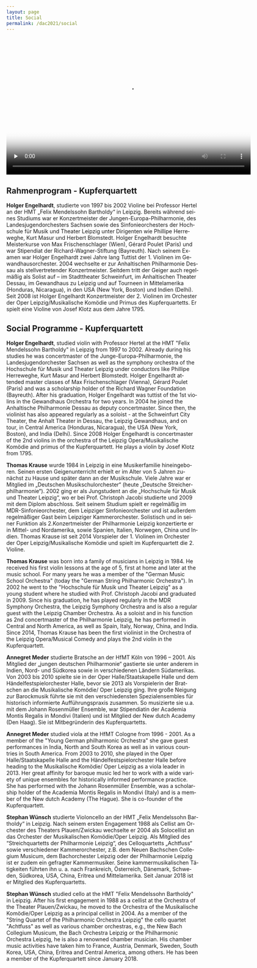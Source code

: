 ```yaml
---
layout: page
title: Social
permalink: /dac2021/social
---
```


<video class="video-js" controls preload="none" width="640" height="360" poster="/images/Kupferquartett.jpg" data-setup="{}" style="margin:0 auto;">
  <source src="https://media.room3b.eu/dac_21/KUPFERQUARTETT+FINAL+ENGLISCH.webm" type="video/webm" />
  <source src="https://media.room3b.eu/dac_21/KUPFERQUARTETT+FINAL+ENGLISCH.mp4" type="video/mp4" />
  <p class="vjs-no-js">To view this video please enable JavaScript, and consider upgrading to a web browser that
    <a href="https://videojs.com/html5-video-support/" target="_blank">supports HTML5 video</a>
  </p>
</video>

<div class="language-container">
<section lang="de" markdown="1">

# Rahmenprogram - Kupferquartett

**Holger Engelhardt**, studierte von 1997 bis 2002 Violine bei Professor Hertel an der HMT „Felix Mendelssohn Bartholdy“ in Leipzig. Bereits während seines Studiums war er Konzertmeister der Jungen-Europa-Philharmonie, des Landesjugendorchesters Sachsen sowie des Sinfonieorchesters der Hochschule für Musik und Theater Leipzig unter Dirigenten wie Phillipe Herreweghe, Kurt Masur und Herbert Blomstedt. Holger Engelhardt besuchte Meisterkurse von Max Frischenschlager (Wien), Gérard Poulet (Paris) und war Stipendiat der Richard-Wagner-Stiftung (Bayreuth). Nach seinem Examen war Holger Engelhardt zwei Jahre lang Tuttist der 1. Violinen im Gewandhausorchester. 2004 wechselte er zur Anhaltischen Philharmonie Dessau als stellvertretender Konzertmeister. Seitdem tritt der Geiger auch regelmäßig als Solist auf – im Stadttheater Schweinfurt, im Anhaltischen Theater Dessau, im Gewandhaus zu Leipzig und auf Tourneen in Mittelamerika (Honduras, Nicaragua), in den USA (New York, Boston) und Indien (Delhi). Seit 2008 ist Holger Engelhardt Konzertmeister der 2. Violinen im Orchester der Oper Leipzig/Musikalische Komödie und Primus des Kupferquartetts. Er spielt eine Violine von Josef Klotz aus dem Jahre 1795.

</section>
<section lang="en" markdown="1">

# Social Programme - Kupferquartett

**Holger Engelhardt**, studied violin with Professor Hertel at the HMT "Felix Mendelssohn Bartholdy" in Leipzig from 1997 to 2002. Already during his studies he was concertmaster of the Junge-Europa-Philharmonie, the Landesjugendorchester Sachsen as well as the symphony orchestra of the Hochschule für Musik und Theater Leipzig under conductors like Phillipe Herreweghe, Kurt Masur and Herbert Blomstedt. Holger Engelhardt attended master classes of Max Frischenschlager (Vienna), Gérard Poulet (Paris) and was a scholarship holder of the Richard Wagner Foundation (Bayreuth). After his graduation, Holger Engelhardt was tuttist of the 1st violins in the Gewandhaus Orchestra for two years. In 2004 he joined the Anhaltische Philharmonie Dessau as deputy concertmaster. Since then, the violinist has also appeared regularly as a soloist - at the Schweinfurt City Theater, the Anhalt Theater in Dessau, the Leipzig Gewandhaus, and on tour, in Central America (Honduras, Nicaragua), the USA (New York, Boston), and India (Delhi). Since 2008 Holger Engelhardt is concertmaster of the 2nd violins in the orchestra of the Leipzig Opera/Musikalische Komödie and primus of the Kupferquartett. He plays a violin by Josef Klotz from 1795.

</section>
</div>

<div class="language-container">
<section lang="de" markdown="1">

**Thomas Krause** wurde 1984 in Leipzig in eine Musikerfamilie hineingeboren. Seinen ersten Geigenunterricht erhielt er im Alter von 5 Jahren zunächst zu Hause und später dann an der Musikschule. Viele Jahre war er Mitglied im „Deutschen Musikschulorchester“ (heute „Deutsche Streicherphilharmonie“). 2002 ging er als Jungstudent an die „Hochschule für Musik und Theater Leipzig“, wo er bei Prof. Christoph Jacobi studierte und 2009 mit dem Diplom abschloss. Seit seinem Studium spielt er regelmäßig im MDR-Sinfonieorchester, dem Leipziger Sinfonieorchester und ist außerdem regelmäßiger Gast beim Leipziger Kammerorchester. Solistisch und in seiner Funktion als 2.Konzertmeister der Philharmonie Leipzig konzertierte er in Mittel- und Nordamerika, sowie Spanien, Italien, Norwegen, China und Indien. Thomas Krause ist seit 2014 Vorspieler der 1. Violinen im Orchester der Oper Leipzig/Musikalische Komödie und spielt im Kupferquartett die 2. Violine.

</section>
<section lang="en" markdown="1">

**Thomas Krause** was born into a family of musicians in Leipzig in 1984. He received his first violin lessons at the age of 5, first at home and later at the music school. For many years he was a member of the "German Music School Orchestra" (today the "German String Philharmonic Orchestra"). In 2002 he went to the "Hochschule für Musik und Theater Leipzig" as a young student where he studied with Prof. Christoph Jacobi and graduated in 2009. Since his graduation, he has played regularly in the MDR Symphony Orchestra, the Leipzig Symphony Orchestra and is also a regular guest with the Leipzig Chamber Orchestra. As a soloist and in his function as 2nd concertmaster of the Philharmonie Leipzig, he has performed in Central and North America, as well as Spain, Italy, Norway, China, and India. Since 2014, Thomas Krause has been the first violinist in the Orchestra of the Leipzig Opera/Musical Comedy and plays the 2nd violin in the Kupferquartett.

</section>
</div>

<div class="language-container">
<section lang="de" markdown="1">

**Annegret Meder** studierte Bratsche an der HfMT Köln von 1996 – 2001. Als Mitglied der „jungen deutschen Philharmonie“ gastierte sie unter anderem in Indien, Nord- und Südkorea sowie in verschiedenen Ländern Südamerikas. Von 2003 bis 2010 spielte sie in der Oper Halle/Staatskapelle Halle und dem Händelfestspielorchester Halle, bevor sie 2013 als Vorspielerin der Bratschen an die Musikalische Komödie/ Oper Leipzig ging. Ihre große Neigung zur Barockmusik führte sie mit den verschiedensten Spezialensembles für historisch informierte Aufführungspraxis zusammen. So musizierte sie u.a. mit dem Johann Rosenmüller Ensemble, war Stipendiatin der Academia Montis Regalis in Mondivi (Italien) und ist Mitglied der New dutch Academy (Den Haag). Sie ist Mitbegründerin des Kupferquartetts.

</section>
<section lang="en" markdown="1">

**Annegret Meder** studied viola at the HfMT Cologne from 1996 - 2001. As a member of the "Young German philharmonic Orchestra" she gave guest performances in India, North and South Korea as well as in various countries in South America. From 2003 to 2010, she played in the Oper Halle/Staatskapelle Halle and the Händelfestspielorchester Halle before heading to the Musikalische Komödie/ Oper Leipzig as a viola leader in 2013. Her great affinity for baroque music led her to work with a wide variety of unique ensembles for historically informed performance practice. She has performed with the Johann Rosenmüller Ensemble, was a scholarship holder of the Academia Montis Regalis in Mondivi (Italy) and is a member of the New dutch Academy (The Hague). She is co-founder of the Kupferquartett.

</section>
</div>

<div class="language-container">
<section lang="de" markdown="1">

**Stephan Wünsch** studierte Violoncello an der HMT „Felix Mendelssohn Bartholdy“ in Leipzig. Nach seinem ersten Engagement 1988 als Cellist am Orchester des Theaters Plauen/Zwickau wechselte er 2004 als Solocellist an das Orchester der Musikalischen Komödie/Oper Leipzig. Als Mitglied des “Streichquartetts der Philharmonie Leipzig“, des Celloquartetts „Achtfuss“ sowie verschiedener Kammerorchester, z.B. dem Neuen Bachschen Collegium Musicum, dem Bachorchester Leipzig oder der Philharmonie Leipzig ist er zudem ein gefragter Kammermusiker. Seine kammermusikalischen Tätigkeiten führten ihn u. a. nach Frankreich, Österreich, Dänemark, Schweden, Südkorea, USA, China, Eritrea und Mittelamerika. Seit Januar 2018 ist er Mitglied des Kupferquartetts.

</section>
<section lang="en" markdown="1">

**Stephan Wünsch** studied cello at the HMT "Felix Mendelssohn Bartholdy" in Leipzig. After his first engagement in 1988 as a cellist at the Orchestra of the Theater Plauen/Zwickau, he moved to the Orchestra of the Musikalische Komödie/Oper Leipzig as a principal cellist in 2004. As a member of the "String Quartet of the Philharmonic Orchestra Leipzig" the cello quartet "Achtfuss" as well as various chamber orchestras, e.g., the New Bach Collegium Musicum, the Bach Orchestra Leipzig or the Philharmonic Orchestra Leipzig, he is also a renowned chamber musician. His chamber music activities have taken him to France, Austria, Denmark, Sweden, South Korea, USA, China, Eritrea and Central America, among others. He has been a member of the Kupferquartett since January 2018.

</section>
</div>

<script src="https://media.room3b.eu/player/video.min.js"></script>
